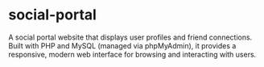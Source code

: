 # social-portal
A social portal website that displays user profiles and friend connections. Built with PHP and MySQL (managed via phpMyAdmin), it provides a responsive, modern web interface for browsing and interacting with users.
